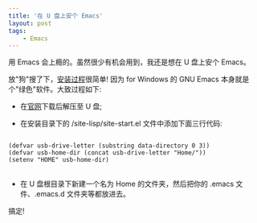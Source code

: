 ```yaml
---
title: '在 U 盘上安个 Emacs'
layout: post
tags:
    - Emacs
---
```


用 Emacs 会上瘾的。虽然很少有机会用到，我还是想在 U 盘上安个 Emacs。

放"狗"搜了下，[安装过程][pigpog]很简单! 因为 for Windows 的 GNU Emacs 本身就是个"绿色"软件。大致过程如下:

- 在[官网][emacs]下载后解压至 U 盘;

- 在安装目录下的 /site-lisp/site-start.el 文件中添加下面三行代码:

<pre class="lisp">
<code>
(defvar usb-drive-letter (substring data-directory 0 3))
(defvar usb-home-dir (concat usb-drive-letter "Home/"))
(setenv "HOME" usb-home-dir)
</code>
</pre>

- 在 U 盘根目录下新建一个名为 Home 的文件夹，然后把你的 .emacs 文件、.emacs.d 文件夹等都放进去。

搞定!

[pigpog]: http://pigpog.com/2007/10/22/portable-emacs-onna-stick/ "Portable Emacs-onna-Stick – USB Geekiness"
[emacs]: http://ftp.gnu.org/pub/gnu/emacs/windows/ "GNU Emacs"
